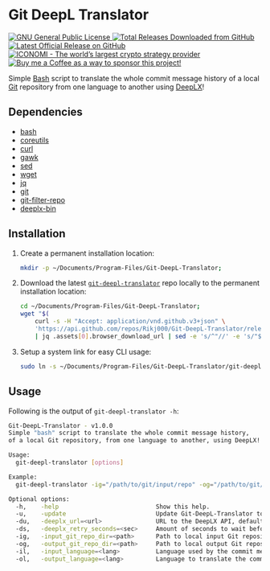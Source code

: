 # Git DeepL Translator

<p align="left">
    <a href="https://github.com/Rikj000/Git-DeepL-Translator/blob/development/LICENSE">
        <img src="https://img.shields.io/github/license/Rikj000/Git-DeepL-Translator?label=License&logo=gnu" alt="GNU General Public License">
    </a> <a href="https://github.com/Rikj000/Git-DeepL-Translator/releases">
        <img src="https://img.shields.io/github/downloads/Rikj000/Git-DeepL-Translator/total?label=Total%20Downloads&logo=github" alt="Total Releases Downloaded from GitHub">
    </a> <a href="https://github.com/Rikj000/Git-DeepL-Translator/releases/latest">
        <img src="https://img.shields.io/github/v/release/Rikj000/Git-DeepL-Translator?include_prereleases&label=Latest%20Release&logo=github" alt="Latest Official Release on GitHub">
    </a> <a href="https://www.iconomi.com/register?ref=zQQPK">
        <img src="https://img.shields.io/badge/ICONOMI-Join-blue?logo=bitcoin&logoColor=white" alt="ICONOMI - The world’s largest crypto strategy provider">
    </a> <a href="https://www.buymeacoffee.com/Rikj000">
        <img src="https://img.shields.io/badge/-Buy%20me%20a%20Coffee!-FFDD00?logo=buy-me-a-coffee&logoColor=black" alt="Buy me a Coffee as a way to sponsor this project!"> 
    </a>
</p>

Simple [Bash](https://www.gnu.org/software/bash/bash.html) script to translate the whole commit message history of a local [Git](https://git-scm.com/) repository from one language to another using [DeepLX](https://deeplx.owo.network/)!

## Dependencies
- [bash](https://archlinux.org/packages/core/x86_64/bash/)
- [coreutils](https://archlinux.org/packages/core/x86_64/coreutils/)
- [curl](https://archlinux.org/packages/core/x86_64/curl/)
- [gawk](https://archlinux.org/packages/core/x86_64/gawk/)
- [sed](https://archlinux.org/packages/core/x86_64/sed/)
- [wget](https://archlinux.org/packages/extra/x86_64/wget/)
- [jq](https://archlinux.org/packages/extra/x86_64/jq/)
- [git](https://archlinux.org/packages/extra/x86_64/git/)
- [git-filter-repo](https://archlinux.org/packages/extra/any/git-filter-repo/)
- [deeplx-bin](https://aur.archlinux.org/packages/deeplx-bin)

## Installation
1. Create a permanent installation location:
    ```bash
    mkdir -p ~/Documents/Program-Files/Git-DeepL-Translator;
    ```
2. Download the latest [`git-deepl-translator`](https://github.com/Rikj000/Git-DeepL-Translator) repo locally to the permanent installation location:
    ```bash
    cd ~/Documents/Program-Files/Git-DeepL-Translator;
    wget "$(
        curl -s -H "Accept: application/vnd.github.v3+json" \
        'https://api.github.com/repos/Rikj000/Git-DeepL-Translator/releases/latest' \
        | jq .assets[0].browser_download_url | sed -e 's/^"//' -e 's/"$//')";
    ```
3. Setup a system link for easy CLI usage:
    ```bash
    sudo ln -s ~/Documents/Program-Files/Git-DeepL-Translator/git-deepl-translator.sh /usr/bin/git-deepl-translator;
    ```

## Usage
Following is the output of `git-deepl-translator -h`:
```bash
Git-DeepL-Translator - v1.0.0
Simple "bash" script to translate the whole commit message history,
of a local Git repository, from one language to another, using DeepLX!

Usage:
  git-deepl-translator [options]

Example:
  git-deepl-translator -ig="/path/to/git/input/repo" -og="/path/to/git/output/repo" -il 'FR' -ol 'EN'

Optional options:
  -h,    -help                           Show this help.
  -u,    -update                         Update Git-DeepL-Translator to the latest version.
  -du,   -deeplx_url=<url>               URL to the DeepLX API, defaults to 'http://localhost:1188'
  -ds,   -deeplx_retry_seconds=<sec>     Amount of seconds to wait before retrying to fetch a DeepLX translation in case none was received, defaults to 10
  -ig,   -input_git_repo_dir=<path>      Path to local input Git repository
  -og,   -output_git_repo_dir=<path>     Path to local output Git repository
  -il,   -input_language=<lang>          Language used by the commit messages of the input Git repository, defaults to 'JA' (Japanese)
  -ol,   -output_language=<lang>         Language to translate the commit messages of the output Git repository into, defaults to 'EN' (English)
```
